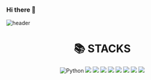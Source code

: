 ### Hi there 👋

<!--
**inhyoe/inhyoe** is a ✨ _special_ ✨ repository because its `README.md` (this file) appears on your GitHub profile.

Here are some ideas to get you started:

- 🔭 I’m currently working on ...
- 🌱 I’m currently learning ...
- 👯 I’m looking to collaborate on ...
- 🤔 I’m looking for help with ...
- 💬 Ask me about ...
- 📫 How to reach me: ...
- 😄 Pronouns: ...
- ⚡ Fun fact: ...
-->

![header](https://capsule-render.vercel.app/api?type=wave&color=timeGradient&height=300&section=header&text=inhyoe's%intro&fontSize=90)

<div align=center><h1>📚 STACKS</h1></div>
<div align=center> 
  <img alt="Python" src ="https://img.shields.io/badge/Python-3776AB.svg?&style=for-the-badge&logo=Python&logoColor=white"/>
  <img src="https://img.shields.io/badge/java-007396?style=for-the-badge&logo=java&logoColor=white"> 
<img src="https://img.shields.io/badge/react-61DAFB?style=for-the-badge&logo=react&logoColor=black">
<img src="https://img.shields.io/badge/javascript-F7DF1E?style=for-the-badge&logo=javascript&logoColor=black">
  <img src="https://img.shields.io/badge/node.js-339933?style=for-the-badge&logo=Node.js&logoColor=white">
  <img src="https://img.shields.io/badge/nest.js-E0234E?style=for-the-badge&logo=Nest.js&logoColor=white">
  <img src="https://img.shields.io/badge/nest.js-#7F52FF?style=for-the-badge&logo=#7F52FF&logoColor=white">
  <img src="https://img.shields.io/badge/php-#777BB4?style=for-the-badge&logo=#777BB4&logoColor=white">
  <img src="https://img.shields.io/badge/Laravel-#FF2D20?style=for-the-badge&logo=#FF2D20&logoColor=white">
</div>
